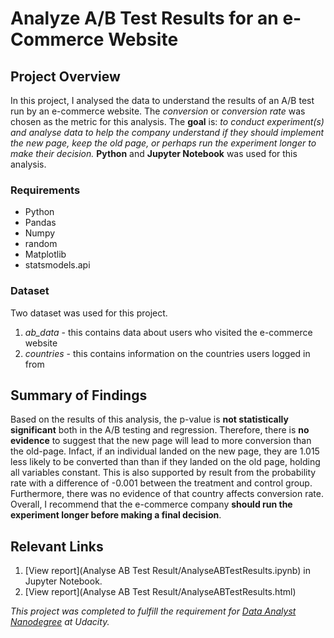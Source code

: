 # Analyze A/B Test Results for an e-Commerce Website

## Project Overview
In this project, I analysed the data to understand the results of an A/B test run by an e-commerce website. The *conversion* or *conversion rate* was chosen as the metric for this analysis. The **goal** is: *to conduct experiment(s) and analyse data to help the company understand if they should implement the new page, keep the old page, or perhaps run the experiment longer to make their decision.*
**Python** and **Jupyter Notebook** was used for this analysis.

### Requirements
* Python
* Pandas
* Numpy
* random
* Matplotlib
* statsmodels.api

###  Dataset
Two dataset was used for this project.
1. *ab_data* - this contains data about users who visited the e-commerce website
2. *countries* - this contains information on the countries users logged in from

## Summary of Findings
Based on the results of this analysis, the p-value is **not statistically significant** both in the A/B testing and regression. Therefore, there is **no evidence** to suggest that the new page will lead to more conversion than the old-page. Infact, if an individual landed on the new page, they are 1.015 less likely to be converted than than if they landed on the old page, holding all variables constant. This is also supported by result from the probability rate with a difference of -0.001 between the treatment and control group. Furthermore, there was no evidence of that country affects conversion rate.<br>
Overall, I recommend that the e-commerce company **should run the experiment longer before making a final decision**.

## Relevant Links
1. [View report](Analyse AB Test Result/AnalyseABTestResults.ipynb) in Jupyter Notebook.
2. [View report](Analyse AB Test Result/AnalyseABTestResults.html)


*This project was completed to fulfill the requirement for [Data Analyst Nanodegree](https://www.udacity.com/course/data-analyst-nanodegree--nd002) at Udacity.*
